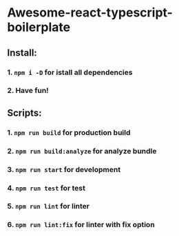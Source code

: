 # Awesome-react-typescript-boilerplate

## Install:
### 1. ```npm i -D``` for istall all dependencies
### 2. Have fun!

## Scripts:
### 1. ```npm run build``` for production build
### 2. ```npm run build:analyze``` for analyze bundle
### 3. ```npm run start``` for development
### 4. ```npm run test``` for test
### 5. ```npm run lint``` for linter
### 6. ```npm run lint:fix``` for linter with fix option